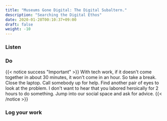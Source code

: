 ```yaml
---
title: "Museums Gone Digital: The Digital Subaltern."
description: "Searching the Digital Ethos"
date: 2020-01-28T00:10:37+09:00
draft: false
weight: -10
---
```


### Listen


### Do


{{< notice success "Important" >}} With tech work, if it doesn't come together in about 30 minutes, it won't come in an hour. So take a break. Close the laptop. Call somebody up for help. Find another pair of eyes to look at the problem. I don't want to hear that you labored heroically for 2 hours to do something. Jump into our social space and ask for advice.
{{< /notice >}}

### Log your work

